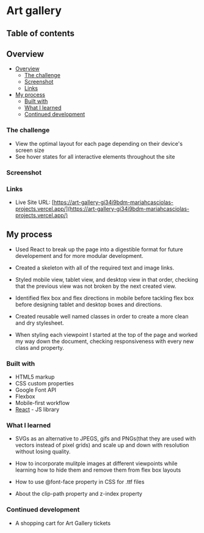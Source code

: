# Art gallery

## Table of contents

## Overview

- [Overview](#overview)
  - [The challenge](#the-challenge)
  - [Screenshot](#screenshot)
  - [Links](#links)
- [My process](#my-process)
  - [Built with](#built-with)
  - [What I learned](#what-i-learned)
  - [Continued development](#continued-development)

### The challenge

- View the optimal layout for each page depending on their device's screen size
- See hover states for all interactive elements throughout the site

### Screenshot

### Links

- Live Site URL: [https://art-gallery-gi34i9bdm-mariahcasciolas-projects.vercel.app/](https://art-gallery-gi34i9bdm-mariahcasciolas-projects.vercel.app/)

## My process

- Used React to break up the page into a digestible format for future developement and for more modular development.

- Created a skeleton with all of the required text and image links.

- Styled mobile view, tablet view, and desktop view in that order, checking that the previous view was not broken by the next created view.

- Identified flex box and flex directions in mobile before tackling flex box before designing tablet and desktop boxes and directions.

- Created reusable well named classes in order to create a more clean and dry stylesheet.

- When styling each viewpoint I started at the top of the page and worked my way down the document, checking responsiveness with every new class and property.

### Built with

- HTML5 markup
- CSS custom properties
- Google Font API
- Flexbox
- Mobile-first workflow
- [React](https://reactjs.org/) - JS library

### What I learned

- SVGs as an alternative to JPEGS, gifs and PNGs(that they are used with vectors instead of pixel grids) and scale up and down with resolution without losing quality.

- How to incorporate mulitple images at different viewpoints while learning how to hide them and remove them from flex box layouts

- How to use @font-face property in CSS for .ttf files

- About the clip-path property and z-index property

### Continued development

- A shopping cart for Art Gallery tickets
